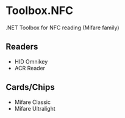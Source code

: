 # Toolbox.NFC
.NET Toolbox for NFC reading (Mifare family)

## Readers
* HID Omnikey
* ACR Reader

## Cards/Chips
* Mifare Classic
* Mifare Ultralight
